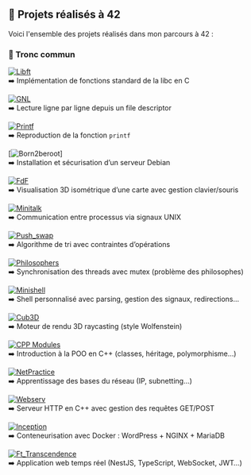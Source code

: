 ## 📂 Projets réalisés à 42

Voici l'ensemble des projets réalisés dans mon parcours à 42 :

### 🌱 Tronc commun

[![Libft](https://img.shields.io/badge/Libft-000000?style=for-the-badge&logo=c&logoColor=white)](https://github.com/gchinaul/libft)  
➡️ Implémentation de fonctions standard de la libc en C

[![GNL](https://img.shields.io/badge/Get__Next__Line-00599C?style=for-the-badge&logo=c&logoColor=white)](https://github.com/gchinaul/get_next_line)  
➡️ Lecture ligne par ligne depuis un file descriptor

[![Printf](https://img.shields.io/badge/Printf-00599C?style=for-the-badge&logo=c&logoColor=white)](https://github.com/ton-utilisateur/ft_printf)  
➡️ Reproduction de la fonction `printf`

[![Born2beroot](https://img.shields.io/badge/Born2beroot-DEBIAN?style=for-the-badge&logo=debian&logoColor=white)]  
➡️ Installation et sécurisation d’un serveur Debian

[![FdF](https://img.shields.io/badge/FdF-0F1A20?style=for-the-badge&logo=opengl&logoColor=white)](https://github.com/ton-utilisateur/fdf)  
➡️ Visualisation 3D isométrique d’une carte avec gestion clavier/souris

[![Minitalk](https://img.shields.io/badge/Minitalk-003566?style=for-the-badge&logo=gnu&logoColor=white)](https://github.com/ton-utilisateur/minitalk)  
➡️ Communication entre processus via signaux UNIX

[![Push_swap](https://img.shields.io/badge/Push__Swap-1E1E1E?style=for-the-badge&logo=codeforces&logoColor=white)](https://github.com/ton-utilisateur/push_swap)  
➡️ Algorithme de tri avec contraintes d’opérations

[![Philosophers](https://img.shields.io/badge/Philosophers-333333?style=for-the-badge&logo=openmp&logoColor=white)](https://github.com/ton-utilisateur/philosophers)  
➡️ Synchronisation des threads avec mutex (problème des philosophes)

[![Minishell](https://img.shields.io/badge/Minishell-353535?style=for-the-badge&logo=gnu-bash&logoColor=white)](https://github.com/ton-utilisateur/minishell)  
➡️ Shell personnalisé avec parsing, gestion des signaux, redirections...

[![Cub3D](https://img.shields.io/badge/Cub3D-4A90E2?style=for-the-badge&logo=opengl&logoColor=white)](https://github.com/ton-utilisateur/cub3d)  
➡️ Moteur de rendu 3D raycasting (style Wolfenstein)

[![CPP Modules](https://img.shields.io/badge/C++_Modules-00599C?style=for-the-badge&logo=cplusplus&logoColor=white)](https://github.com/ton-utilisateur/cpp-modules)  
➡️ Introduction à la POO en C++ (classes, héritage, polymorphisme…)

[![NetPractice](https://img.shields.io/badge/NetPractice-008080?style=for-the-badge&logo=networkx&logoColor=white)](https://github.com/ton-utilisateur/netpractice)  
➡️ Apprentissage des bases du réseau (IP, subnetting…)

[![Webserv](https://img.shields.io/badge/Webserv-FFA500?style=for-the-badge&logo=nginx&logoColor=white)](https://github.com/ton-utilisateur/webserv)  
➡️ Serveur HTTP en C++ avec gestion des requêtes GET/POST

[![Inception](https://img.shields.io/badge/Inception-2496ED?style=for-the-badge&logo=docker&logoColor=white)](https://github.com/ton-utilisateur/inception)  
➡️ Conteneurisation avec Docker : WordPress + NGINX + MariaDB

[![Ft_Transcendence](https://img.shields.io/badge/Transcendence-FF69B4?style=for-the-badge&logo=nestjs&logoColor=white)](https://github.com/ton-utilisateur/ft_transcendence)  
➡️ Application web temps réel (NestJS, TypeScript, WebSocket, JWT…)


